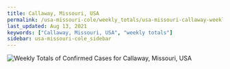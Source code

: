 ```yaml
---
title: Callaway, Missouri, USA
permalink: /usa-missouri-cole/weekly_totals/usa-missouri-callaway-weekly_totals.html
last_updated: Aug 13, 2021
keywords: ["Callaway, Missouri, USA", "weekly totals"]
sidebar: usa-missouri-cole_sidebar
---
```


![Weekly Totals of Confirmed Cases for Callaway, Missouri, USA](/covid_tracker/images/graphs/usa-missouri-callaway-weekly_totals_graph.png)

